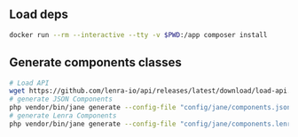 ## Load deps

```bash
docker run --rm --interactive --tty -v $PWD:/app composer install
```


## Generate components classes

```bash
# Load API
wget https://github.com/lenra-io/api/releases/latest/download/load-api.sh -O - -q | bash
# generate JSON Components
php vendor/bin/jane generate --config-file "config/jane/components.json.php"
# generate Lenra Components
php vendor/bin/jane generate --config-file "config/jane/components.lenra.php"
```